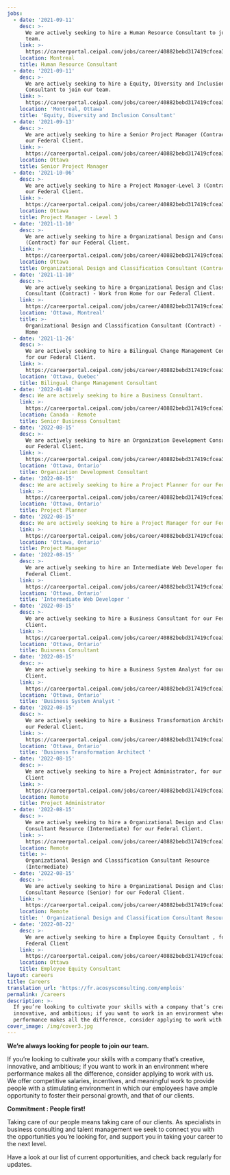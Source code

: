 ```yaml
---
jobs:
  - date: '2021-09-11'
    desc: >-
      We are actively seeking to hire a Human Resource Consultant to join our
      team.
    link: >-
      https://careerportal.ceipal.com/jobs/career/40882bebd317419cfcea3adc3dcfae6c/c21002f464c5fc5bee3b98ced83963b8/MQ==?Rfby=FJWSgO4wLAnzswMkgFSA151QewG8e4E1iTYNy6gazsE=
    location: Montreal
    title: Human Resource Consultant
  - date: '2021-09-11'
    desc: >-
      We are actively seeking to hire a Equity, Diversity and Inclusion (EDI)
      Consultant to join our team.
    link: >-
      https://careerportal.ceipal.com/jobs/career/40882bebd317419cfcea3adc3dcfae6c/ffeed84c7cb1ae7bf4ec4bd78275bb98/MQ==?Rfby=FJWSgO4wLAnzswMkgFSA151QewG8e4E1iTYNy6gazsE=
    location: 'Montreal, Ottawa'
    title: 'Equity, Diversity and Inclusion Consultant'
  - date: '2021-09-13'
    desc: >-
      We are actively seeking to hire a Senior Project Manager (Contract) for
      our Federal Client.
    link: >-
      https://careerportal.ceipal.com/jobs/career/40882bebd317419cfcea3adc3dcfae6c/3fe78a8acf5fda99de95303940a2420c/MQ==?Rfby=FJWSgO4wLAnzswMkgFSA151QewG8e4E1iTYNy6gazsE=
    location: Ottawa
    title: Senior Project Manager
  - date: '2021-10-06'
    desc: >-
      We are actively seeking to hire a Project Manager-Level 3 (Contract) for
      our Federal Client.
    link: >-
      https://careerportal.ceipal.com/jobs/career/40882bebd317419cfcea3adc3dcfae6c/69a5b5995110b36a9a347898d97a610e/0/c4ca4238a0b923820dcc509a6f75849b
    location: Ottawa
    title: Project Manager - Level 3
  - date: '2021-11-10'
    desc: >-
      We are actively seeking to hire a Organizational Design and Consultant
      (Contract) for our Federal Client.
    link: >-
      https://careerportal.ceipal.com/jobs/career/40882bebd317419cfcea3adc3dcfae6c/4a213d37242bdcad8e7300e202e7caa4/0/c4ca4238a0b923820dcc509a6f75849b
    location: Ottawa
    title: Organizational Design and Classification Consultant (Contract)
  - date: '2021-11-10'
    desc: >-
      We are actively seeking to hire a Organizational Design and Classification
      Consultant (Contract) - Work from Home for our Federal Client.
    link: >-
      https://careerportal.ceipal.com/jobs/career/40882bebd317419cfcea3adc3dcfae6c/fe709c654eac84d5239d1a12a4f71877/0/c4ca4238a0b923820dcc509a6f75849b
    location: 'Ottawa, Montreal'
    title: >-
      Organizational Design and Classification Consultant (Contract) - Work from
      Home
  - date: '2021-11-26'
    desc: >-
      We are actively seeking to hire a Bilingual Change Management Consultant
      for our Federal Client.
    link: >-
      https://careerportal.ceipal.com/jobs/career/40882bebd317419cfcea3adc3dcfae6c/571e0f7e2d992e738adff8b1bd43a521/0/c4ca4238a0b923820dcc509a6f75849b
    location: 'Ottawa, Quebec'
    title: Bilingual Change Management Consultant
  - date: '2022-01-08'
    desc: We are actively seeking to hire a Business Consultant.
    link: >-
      https://careerportal.ceipal.com/jobs/career/40882bebd317419cfcea3adc3dcfae6c/47a658229eb2368a99f1d032c8848542/0/c4ca4238a0b923820dcc509a6f75849b
    location: Canada - Remote
    title: Senior Business Consultant
  - date: '2022-08-15'
    desc: >-
      We are actively seeking to hire an Organization Development Consultant for
      our Federal Client.
    link: >-
      https://careerportal.ceipal.com/jobs/career/40882bebd317419cfcea3adc3dcfae6c/a3fb4fbf9a6f9cf09166aa9c20cbc1ad/MQ==?Rfby=ozFLu6SfQn+oKDDWe0LvZKOGOKV6aU1jk6YFbuo06p6FeHwI4GYYSSuT4FkNnY88/0yp0LUfJwyGsmjNc+2sFQ==
    location: 'Ottawa, Ontario'
    title: Organization Development Consultant
  - date: '2022-08-15'
    desc: We are actively seeking to hire a Project Planner for our Federal Client.
    link: >-
      https://careerportal.ceipal.com/jobs/career/40882bebd317419cfcea3adc3dcfae6c/9da187a7a191431db943a9a5a6fec6f4/MQ==?Rfby=ozFLu6SfQn+oKDDWe0LvZKOGOKV6aU1jk6YFbuo06p6FeHwI4GYYSSuT4FkNnY88/0yp0LUfJwyGsmjNc+2sFQ==
    location: 'Ottawa, Ontario'
    title: Project Planner
  - date: '2022-08-15'
    desc: We are actively seeking to hire a Project Manager for our Federal Client.
    link: >-
      https://careerportal.ceipal.com/jobs/career/40882bebd317419cfcea3adc3dcfae6c/0f2c9a93eea6f38fabb3acb1c31488c6/MQ==?Rfby=ozFLu6SfQn+oKDDWe0LvZKOGOKV6aU1jk6YFbuo06p6FeHwI4GYYSSuT4FkNnY88/0yp0LUfJwyGsmjNc+2sFQ==
    location: 'Ottawa, Ontario'
    title: Project Manager
  - date: '2022-08-15'
    desc: >-
      We are actively seeking to hire an Intermediate Web Developer for our
      Federal Client.
    link: >-
      https://careerportal.ceipal.com/jobs/career/40882bebd317419cfcea3adc3dcfae6c/1e1d184167ca7676cf665225e236a3d2/MQ==?Rfby=ozFLu6SfQn+oKDDWe0LvZKOGOKV6aU1jk6YFbuo06p6FeHwI4GYYSSuT4FkNnY88/0yp0LUfJwyGsmjNc+2sFQ==
    location: 'Ottawa, Ontario'
    title: 'Intermediate Web Developer '
  - date: '2022-08-15'
    desc: >-
      We are actively seeking to hire a Business Consultant for our Federal
      Client.
    link: >-
      https://careerportal.ceipal.com/jobs/career/40882bebd317419cfcea3adc3dcfae6c/00e26af6ac3b1c1c49d7c3d79c60d000/MQ==?Rfby=ozFLu6SfQn+oKDDWe0LvZKOGOKV6aU1jk6YFbuo06p6FeHwI4GYYSSuT4FkNnY88/0yp0LUfJwyGsmjNc+2sFQ==
    location: 'Ottawa, Ontario'
    title: Buisness Consultant
  - date: '2022-08-15'
    desc: >-
      We are actively seeking to hire a Business System Analyst for our Federal
      Client.
    link: >-
      https://careerportal.ceipal.com/jobs/career/40882bebd317419cfcea3adc3dcfae6c/6e7d2da6d3953058db75714ac400b584/MQ==?Rfby=ozFLu6SfQn+oKDDWe0LvZKOGOKV6aU1jk6YFbuo06p6FeHwI4GYYSSuT4FkNnY88/0yp0LUfJwyGsmjNc+2sFQ==
    location: 'Ottawa, Ontario'
    title: 'Business System Analyst '
  - date: '2022-08-15'
    desc: >-
      We are actively seeking to hire a Business Transformation Architect, for
      our Federal Client.
    link: >-
      https://careerportal.ceipal.com/jobs/career/40882bebd317419cfcea3adc3dcfae6c/abea47ba24142ed16b7d8fbf2c740e0d/MQ==?Rfby=ozFLu6SfQn+oKDDWe0LvZKOGOKV6aU1jk6YFbuo06p6FeHwI4GYYSSuT4FkNnY88/0yp0LUfJwyGsmjNc+2sFQ==
    location: 'Ottawa, Ontario'
    title: 'Business Transformation Architect '
  - date: '2022-08-15'
    desc: >-
      We are actively seeking to hire a Project Administrator, for our Federal
      Client
    link: >-
      https://careerportal.ceipal.com/jobs/career/40882bebd317419cfcea3adc3dcfae6c/884d79963bd8bc0ae9b13a1aa71add73/MQ==?Rfby=ozFLu6SfQn+oKDDWe0LvZKOGOKV6aU1jk6YFbuo06p6FeHwI4GYYSSuT4FkNnY88/0yp0LUfJwyGsmjNc+2sFQ==
    location: Remote
    title: Project Administrator
  - date: '2022-08-15'
    desc: >-
      We are actively seeking to hire a Organizational Design and Classification
      Consultant Resource (Intermediate) for our Federal Client.
    link: >-
      https://careerportal.ceipal.com/jobs/career/40882bebd317419cfcea3adc3dcfae6c/36a1694bce9815b7e38a9dad05ad42e0/MQ==?Rfby=ozFLu6SfQn+oKDDWe0LvZKOGOKV6aU1jk6YFbuo06p6FeHwI4GYYSSuT4FkNnY88/0yp0LUfJwyGsmjNc+2sFQ==
    location: Remote
    title: >-
      Organizational Design and Classification Consultant Resource
      (Intermediate) 
  - date: '2022-08-15'
    desc: >-
      We are actively seeking to hire a Organizational Design and Classification
      Consultant Resource (Senior) for our Federal Client.
    link: >-
      https://careerportal.ceipal.com/jobs/career/40882bebd317419cfcea3adc3dcfae6c/a113c1ecd3cace2237256f4c712f61b5/MQ==?Rfby=ozFLu6SfQn+oKDDWe0LvZKOGOKV6aU1jk6YFbuo06p6FeHwI4GYYSSuT4FkNnY88/0yp0LUfJwyGsmjNc+2sFQ==
    location: Remote
    title: ' Organizational Design and Classification Consultant Resource (Senior)'
  - date: '2022-08-22'
    desc: >-
      We are actively seeking to hire a Employee Equity Consultant , for our
      Federal Client
    link: >-
      https://careerportal.ceipal.com/jobs/career/40882bebd317419cfcea3adc3dcfae6c/0a0a0c8aaa00ade50f74a3f0ca981ed7/MQ==?Rfby=ozFLu6SfQn+oKDDWe0LvZKOGOKV6aU1jk6YFbuo06p6FeHwI4GYYSSuT4FkNnY88/0yp0LUfJwyGsmjNc+2sFQ==
    location: Ottawa
    title: Employee Equity Consultant
layout: careers
title: Careers
translation_url: 'https://fr.acosysconsulting.com/emplois'
permalink: /careers
description: >-
  If you’re looking to cultivate your skills with a company that’s creative,
  innovative, and ambitious; if you want to work in an environment where
  performance makes all the difference, consider applying to work with us.
cover_image: /img/cover3.jpg
---
```


**We’re always looking for people to join our team.**

If you’re looking to cultivate your skills with a company that’s creative, innovative, and ambitious; if
you want to work in an environment where performance makes all the difference, consider applying to
work with us. We offer competitive salaries, incentives, and meaningful work to provide people with a
stimulating environment in which our employees have ample opportunity to foster their personal growth, and that of our clients.

**Commitment : People first!**

Taking care of our people means taking care of our clients. As specialists in business consulting and
talent management we seek to connect you with the opportunities you’re looking for, and support you
in taking your career to the next level.

Have a look at our list of current opportunities, and check back regularly for updates.
